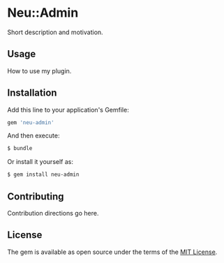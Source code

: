 # Neu::Admin
Short description and motivation.

## Usage
How to use my plugin.

## Installation
Add this line to your application's Gemfile:

```ruby
gem 'neu-admin'
```

And then execute:
```bash
$ bundle
```

Or install it yourself as:
```bash
$ gem install neu-admin
```

## Contributing
Contribution directions go here.

## License
The gem is available as open source under the terms of the [MIT License](http://opensource.org/licenses/MIT).
